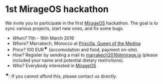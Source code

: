 # 1st MirageOS hackathon

We invite you to participate in the first [MirageOS](https://mirage.io)
hackathon.  The goal is to sync various projects, start new ones, and fix some
bugs.

* *When?*  11th - 16th March 2016
* *Where?* Marrakech, Morocco at [Priscilla, Queen of the Medina](http://queenofthemedina.com/en/index.html)
* *Price?* 100 EUR<sup>&#9733;</sup> (accomodation and food, payment on-site).
* *How?* Register by sending a mail to <marrakech2016@mirage.io> (please included your name and potential dietary restrictions).
* *Who?* Everybody interested in [MirageOS](https://mirage.io)

<sup>&#9733;</sup>: If you cannot afford this, please contact us directly.
